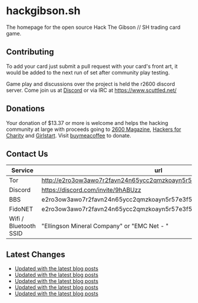 # hackgibson.sh
The homepage for the open source Hack The Gibson // SH trading card game.


## Contributing

To add your card just submit a pull request with your card's front art, it would be added to the next run of set after community play testing.

Game play and discussions over the project is held the r2600 discord server. Come join us at [Discord](https://discord.com/invite/9hABUzz) or via IRC at https://www.scuttled.net/


## Donations

Your donation of $13.37 or more is welcome and helps the hacking community at large with proceeds going to [2600 Magazine](https://2600.com/), [Hackers for Charity](https://hackersforcharity.org) and [Girlstart](https://girlstart.org).  Visit [buymeacoffee](https://www.buymeacoffee.com/hackgibson.sh) to donate.


## Contact Us

Service | url
-|-
Tor | http://e2ro3ow3awo7r2favn24n65ycc2qmzkoayn5r57e3f56nvjwdcgg32ad.onion
Discord | https://discord.com/invite/9hABUzz
BBS | e2ro3ow3awo7r2favn24n65ycc2qmzkoayn5r57e3f56nvjwdcgg32ad.onion:23
FidoNET | e2ro3ow3awo7r2favn24n65ycc2qmzkoayn5r57e3f56nvjwdcgg32ad.onion:24554
Wifi / Bluetooth SSID | "Ellingson Mineral Company" or "EMC Net - <fidonet address>"

## Latest Changes
<!-- BLOG-POST-LIST:START -->
- [Updated with the latest blog posts](https://github.com/DFW2600/hackgibson.sh/commit/25ceb88ac0b0863a821bc36ed75c85a88093edc4)
- [Updated with the latest blog posts](https://github.com/DFW2600/hackgibson.sh/commit/a260427c5d1a96b519955d60d649339b24351510)
- [Updated with the latest blog posts](https://github.com/DFW2600/hackgibson.sh/commit/7677edd17a0e5a7e2d0728b95bf1f36ceb57f521)
- [Updated with the latest blog posts](https://github.com/DFW2600/hackgibson.sh/commit/2316fb24ba36d69aa573c99cbd7f99c6f678e27c)
- [Updated with the latest blog posts](https://github.com/DFW2600/hackgibson.sh/commit/d10bfda1d3761fb10e505d87818ceeb2771650da)
<!-- BLOG-POST-LIST:END -->
